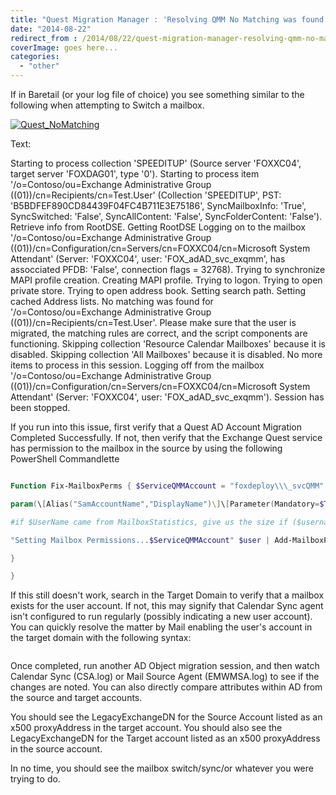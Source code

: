 ```yaml
---
title: "Quest Migration Manager : 'Resolving QMM No Matching was found'"
date: "2014-08-22"
redirect_from : /2014/08/22/quest-migration-manager-resolving-qmm-no-matching-was-found
coverImage: goes here...
categories: 
  - "other"
---
```


If in Baretail (or your log file of choice) you see something similar to the following when attempting to Switch a mailbox.

[![Quest_NoMatching](images/quest_nomatching.png)](../assets/images/2014/08/images/quest_nomatching.png)

Text:

Starting to process collection 'SPEEDITUP' (Source server 'FOXXC04', target server 'FOXDAG01', type '0'). Starting to process item '/o=Contoso/ou=Exchange Administrative Group ((01))/cn=Recipients/cn=Test.User' (Collection 'SPEEDITUP', PST: 'B5BDFEF890CD84439F04FC4B711E3E75186', SyncMailboxInfo: 'True', SyncSwitched: 'False', SyncAllContent: 'False', SyncFolderContent: 'False'). Retrieve info from RootDSE. Getting RootDSE Logging on to the mailbox '/o=Contoso/ou=Exchange Administrative Group ((01))/cn=Configuration/cn=Servers/cn=FOXXC04/cn=Microsoft System Attendant' (Server: 'FOXXC04', user: 'FOX\_adAD\_svc\_exqmm', has assocciated PFDB: 'False', connection flags = 32768). Trying to synchronize MAPI profile creation. Creating MAPI profile. Trying to logon. Trying to open private store. Trying to open address book. Setting search path. Setting cached Address lists. No matching was found for '/o=Contoso/ou=Exchange Administrative Group ((01))/cn=Recipients/cn=Test.User'. Please make sure that the user is migrated, the matching rules are correct, and the script components are functioning. Skipping collection 'Resource Calendar Mailboxes' because it is disabled. Skipping collection 'All Mailboxes' because it is disabled. No more items to process in this session. Logging off from the mailbox '/o=Contoso/ou=Exchange Administrative Group ((01))/cn=Configuration/cn=Servers/cn=FOXXC04/cn=Microsoft System Attendant' (Server: 'FOXXC04', user: 'FOX\_adAD\_svc\_exqmm'). Session has been stopped.

If you run into this issue, first verify that a Quest AD Account Migration Completed Successfully. If not, then verify that the Exchange Quest service has permission to the mailbox in the source by using the following PowerShell Commandlette

```powershell   

Function Fix-MailboxPerms { $ServiceQMMAccount = "foxdeploy\\\_svcQMM"

param(\[Alias("SamAccountName","DisplayName")\]\[Parameter(Mandatory=$True,ValueFromPipeline=$True,ValueFromPipelinebyPropertyName=$True)\]$UserName)

#if $UserName came from MailboxStatistics, give us the size if ($username.TotalitemSize){Write-Host (($UserName.TotalItemSize).Value.ToMB() ) "MB Mbx" } $username| get-mailbox | % { $user = $\_; "Setting AD Rights for object...$ServiceQMMAccount" $user | Add-ADPermission -User $ServiceQMMAccount -AccessRights GenericAll -ExtendedRights Receive-As,Send-As

"Setting Mailbox Permissions...$ServiceQMMAccount" $user | Add-MailboxPermission -User $ServiceQMMAccount -AccessRights FullAccess

}

} 
```

If this still doesn't work, search in the Target Domain to verify that a mailbox exists for the user account. If not, this may signify that Calendar Sync agent isn't configured to run regularly (possibly indicating a new user account). You can quickly resolve the matter by Mail enabling the user's account in the target domain with the following syntax:

```powershell    Get-User Test.User1 | Enable-Mailbox -Database Region\_db01 
```

Once completed, run another AD Object migration session, and then watch Calendar Sync (CSA.log) or Mail Source Agent (EMWMSA.log) to see if the changes are noted. You can also directly compare attributes within AD from the source and target accounts.

You should see the LegacyExchangeDN for the Source Account listed as an x500 proxyAddress in the target account. You should also see the LegacyExchangeDN for the Target account listed as an x500 proxyAddress in the source account.

In no time, you should see the mailbox switch/sync/or whatever you were trying to do.
